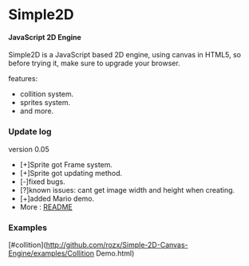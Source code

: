 Simple2D
========

#### JavaScript 2D Engine ####

Simple2D is a JavaScript based 2D engine, using canvas in HTML5, so before trying it, make sure to upgrade your browser.

features:
* collition system.
* sprites system.
* and more.


### Update log ###

version 0.05
* [+]Sprite got Frame system.
* [+]Sprite got updating method.
* [-]fixed bugs.
* [?]known issues: cant get image width and height when creating.
* [+]added Mario demo.
* More : <a href="README">README</a> 

### Examples ###

[#collition](http://github.com/rozx/Simple-2D-Canvas-Engine/examples/Collition Demo.html)